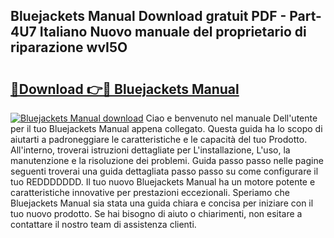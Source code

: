 ## Bluejackets Manual Download gratuit PDF - Part-4U7 Italiano Nuovo manuale del proprietario di riparazione wvI5O

# <h2><a href="http://dffijt.blite.top/?on=Bluejackets+Manual">🔗Download 👉🔴 Bluejackets Manual</a></h2>

[![Bluejackets Manual download](https://i.imgur.com/lujVjoI.png)](http://dffijt.blite.top/?on=Bluejackets+Manual)
Ciao e benvenuto nel manuale Dell'utente per il tuo Bluejackets Manual appena collegato. Questa guida ha lo scopo di aiutarti a padroneggiare le caratteristiche e le capacità del tuo Prodotto. All'interno, troverai istruzioni dettagliate per L'installazione, L'uso, la manutenzione e la risoluzione dei problemi. Guida passo passo nelle pagine seguenti troverai una guida dettagliata passo passo su come configurare il tuo REDDDDDDD. Il tuo nuovo Bluejackets Manual ha un motore potente e caratteristiche innovative per prestazioni eccezionali. Speriamo che Bluejackets Manual sia stata una guida chiara e concisa per iniziare con il tuo nuovo prodotto. Se hai bisogno di aiuto o chiarimenti, non esitare a contattare il nostro team di assistenza clienti.
